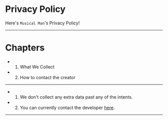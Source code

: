 # Privacy Policy
Here's `Musical Man`'s Privacy Policy!

---

# Chapters
- 1. What We Collect
- 2. How to contact the creator

---

- 1. We don't collect any extra data past any of the intents.
- 2. You can currently contact the developer [here](https://discord.gg/TNuCzeUraw).

---